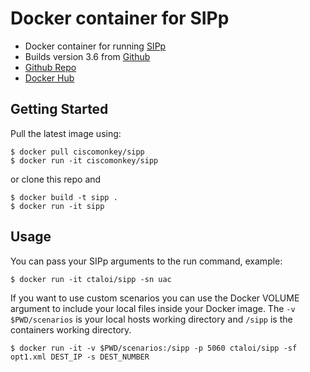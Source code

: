 # Docker container for SIPp

- Docker container for running [SIPp](http://sipp.sourceforge.net/index.html)
- Builds version 3.6 from [Github ](https://github.com/SIPp)
- [Github Repo](https://github.com/ciscomonkey/docker-sipp)
- [Docker Hub](https://hub.docker.com/r/ciscomonkey/sipp/)

## Getting Started

Pull the latest image using:

```
$ docker pull ciscomonkey/sipp
$ docker run -it ciscomonkey/sipp
```

or clone this repo and

```
$ docker build -t sipp .
$ docker run -it sipp
```

## Usage

You can pass your SIPp arguments to the run command, example:

```
$ docker run -it ctaloi/sipp -sn uac
```

If you want to use custom scenarios you can use the Docker VOLUME argument to include your local files inside your Docker image.  The `-v $PWD/scenarios` is your local hosts working directory and `/sipp` is the containers working directory.

```
$ docker run -it -v $PWD/scenarios:/sipp -p 5060 ctaloi/sipp -sf opt1.xml DEST_IP -s DEST_NUMBER
```